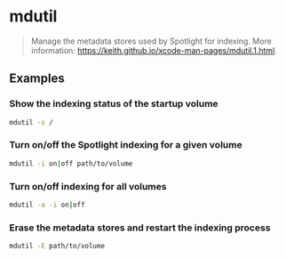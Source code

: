 # mdutil

> Manage the metadata stores used by Spotlight for indexing. More information: <https://keith.github.io/xcode-man-pages/mdutil.1.html>.

## Examples

### Show the indexing status of the startup volume

```bash
mdutil -s /
```

### Turn on/off the Spotlight indexing for a given volume

```bash
mdutil -i on|off path/to/volume
```

### Turn on/off indexing for all volumes

```bash
mdutil -a -i on|off
```

### Erase the metadata stores and restart the indexing process

```bash
mdutil -E path/to/volume
```
